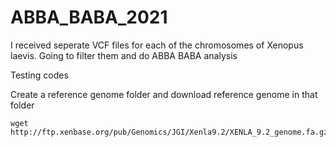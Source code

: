 # ABBA_BABA_2021

I received seperate VCF files for each of the chromosomes of Xenopus laevis. Going to filter them and do ABBA BABA analysis

Testing codes

Create a reference genome folder and download reference genome in that folder
```
wget http://ftp.xenbase.org/pub/Genomics/JGI/Xenla9.2/XENLA_9.2_genome.fa.gz

```








